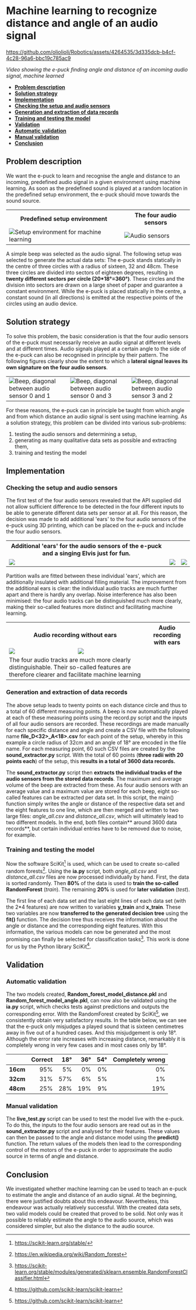 # Machine learning to recognize distance and angle of an audio signal #

https://github.com/oliolioli/Robotics/assets/4264535/3d335dcb-b4cf-4c28-96a6-bbc19c785ac9

_Video showing the e-puck finding angle and distance of an incoming audio signal, machine learned_

<b>

- [Problem description](#Problem-description)
- [Solution strategy](#Solution-strategy)
- [Implementation](#Implementation)
- [Checking the setup and audio sensors](#Checking-the-setup-and-audio-sensors)
- [Generation and extraction of data records](#Generation-and-extraction-of-data-records)
- [Training and testing the model](#Training-and-testing-the-model)
- [Validation](#Validation)
- [Automatic validation](#Automatic-validation)
- [Manual validation](#Manual-validation)
- [Conclusion](#Conclusion)

</b>


## Problem description ##

We want the e-puck to learn and recognise the angle and distance to an incoming, predefined audio signal in a given environment using machine learning. As soon as the predefined sound is played at a random location in the predefined setup environment, the e-puck should move towards the sound source.

<table>
  <th>Predefined setup environment</th><th>The four audio sensors</th>
  <tr><td><img src="https://github.com/oliolioli/Robotics/assets/4264535/4d151379-55fb-431a-b09a-e551eae46512" alt="Setup environment for machine learning"></td><td><img src="https://github.com/oliolioli/Robotics/assets/4264535/b3172891-a936-430f-a026-218e3d392d9f" alt="Audio sensors"></td></tr>
</table>

A simple beep was selected as the audio signal. The following setup was selected to generate the actual data sets: The e-puck stands statically in the centre of three circles with a radius of sixteen, 32 and 48cm. These three circles are divided into sectors of eighteen degrees, resulting in **twenty different sectors per circle (20*18°=360°)**. These circles and the division into sectors are drawn on a large sheet of paper and guarantee a constant environment. While the e-puck is placed statically in the centre, a constant sound (in all directions) is emitted at the respective points of the circles using an audio device.

## Solution strategy ##

To solve this problem, the basic consideration is that the four audio sensors of the e-puck must necessarily receive an audio signal at different levels and at different times. Audio signals played at a certain angle to the side of the e-puck can also be recognised in principle by their pattern. The following figures clearly show the extent to which a **lateral signal leaves its own signature on the four audio sensors**.

<table>
  <tr>
    <td><img src="https://github.com/oliolioli/Robotics/assets/4264535/f4d77088-b57b-4b4e-8939-ab7f0dcaf8ca">Beep, diagonal between audio sensor 0 and 1</td>
    <td><img src="https://github.com/oliolioli/Robotics/assets/4264535/7091a5df-237a-4bf5-bc37-71761707b5a2">Beep, diagonal between audio sensor 0 and 3</td>
    <td><img src="https://github.com/oliolioli/Robotics/assets/4264535/70e5e19d-73ea-476e-8006-fd4992ff02ae">Beep, diagonal between audio sensor 3 and 2</td></tr>
</table>


For these reasons, the e-puck can in principle be taught from which angle and from which distance an audio signal is sent using machine learning. As a solution strategy, this problem can be divided into various sub-problems:

1. testing the audio sensors and determining a setup,
2. generating as many qualitative data sets as possible and extracting them,
3. training and testing the model

## Implementation ##
### Checking the setup and audio sensors ###
The first test of the four audio sensors revealed that the API supplied did not allow sufficient difference to be detected in the four different inputs to be able to generate different data sets per sensor at all. For this reason, the decision was made to add additional 'ears' to the four audio sensors of the e-puck using 3D printing, which can be placed on the e-puck and include the four audio sensors. 

<table>
  <th>Additional 'ears' for the audio sensors of the e-puck and a singing Elvis just for fun.</th>
  <tr>
    <td><img src="https://github.com/oliolioli/Robotics/assets/4264535/be93f914-2849-441e-9746-69a28138ae30"></td>
    <td><img src="https://github.com/oliolioli/Robotics/assets/4264535/2b4eb179-361d-45dd-8118-f8c673738e9d"></td>
    <td><img src="https://github.com/oliolioli/Robotics/assets/4264535/5bbd2bcd-6e33-4749-a64d-2289d826d8a5"></td>
  </tr>
</table>

Partition walls are fitted between these individual 'ears', which are additionally insulated with additional filling material. The improvement from the additional ears is clear: the individual audio tracks are much further apart and there is hardly any overlap. Noise interference has also been minimised: the four audio tracks can be distinguished much more clearly, making their so-called features more distinct and facilitating machine learning.

<table>
  <th colspan="3">Audio recording without ears</th><th>Audio recording with ears</th>
  <tr>
    <td><img src="https://github.com/oliolioli/Robotics/assets/4264535/26be3593-1076-4e86-857f-360916207efa"></td>
    <td><img src="https://github.com/oliolioli/Robotics/assets/4264535/4be73374-f5cc-4012-85bc-bdd3e09f0a5a"></td>
  </tr>
  <tr><td colspan="2">The four audio tracks are much more clearly distinguishable. Their so-called features are therefore clearer and facilitate machine learning</td></tr>
</table>


### Generation and extraction of data records ###
The above setup leads to twenty points on each distance circle and thus to a total of 60 different measuring points. A beep is now automatically played at each of these measuring points using the record.py script and the inputs of all four audio sensors are recorded. These recordings are made manually for each specific distance and angle and create a CSV file with the following name **file<counter>_D<32>_A<18>.csv** for each point of the setup, whereby in this example a circle radius of 32cm and an angle of 18° are encoded in the file name. For each measuring point, 60 such CSV files are created by the **sound_extractor.py** script. With the total of 60 points (**three radii with 20 points each**) of the setup, this **results in a total of 3600 data records.**

The **sound_extractor.py** script then **extracts the individual tracks of the audio sensors from the stored data records**. The maximum and average volume of the beep are extracted from these. As four audio sensors with an average value and a maximum value are stored for each beep, eight so-called features can be extracted per data set. In this script, the main() function simply writes the angle or distance of the respective data set and the eight features to one line, which are then merged and written to two large files: _angle_all.csv_ and _distance_all.csv_, which will ultimately lead to two different models. In the end, both files contain** around 3600 data records**, but certain individual entries have to be removed due to noise, for example.


### Training and testing the model ###
Now the software SciKit[^1] is used, which can be used to create so-called random forests[^2]. Using the **ia.py** script, both _angle_all.csv_ and _distance_all.csv_ files are now processed individually by hand. First, the data is sorted randomly. Then **80%** of the data is used to **train the so-called RandomForest** (_train_). The remaining **20%** is used for **later validation** (_test_).

The first line of each data set and the last eight lines of each data set (with the 2*4 features) are now written to variables **y_train** and **x_train**. These two variables are now **transferred to the generated decision tree** using the **fit()** function. The decision tree thus receives the information about the angle or distance and the corresponding eight features. With this information, the various models can now be generated and the most promising can finally be selected for classification tasks[^3]. This work is done for us by the Python library SciKit[^4].

## Validation ##

### Automatic validation ###
The two models created, **Random_forest_model_distance.pkl** and **Random_forest_model_angle.pkl**, can now also be validated using the **ia.py** script, which checks tests against predictions and outputs the corresponding error.
With the RandomForest created by SciKit[^4], we consistently obtain very satisfactory results. In the table below, we can see that the e-puck only misjudges a played sound that is sixteen centimetres away in five out of a hundred cases. And this misjudgement is only 18°. Although the error rate increases with increasing distance, remarkably it is completely wrong in very few cases and in most cases only by 18°.

|          | **Correct** | **18°** | **36°** | **54°** | **Completely wrong** |
|---------:|------------:|--------:|--------:|--------:|--------------------:|
| **16cm** | 95\%        | 5\%     | 0\%     | 0\%     | 0\%                 |
| **32cm** | 31\%        | 57\%    | 6\%     | 5\%     | 1\%                 |
| **48cm** | 25\%        | 28\%    | 19\%    | 9\%     | 19\%                |

### Manual validation ###

The **live_test.py** script can be used to test the model live with the e-puck. To do this, the inputs to the four audio sensors are read out as in the **sound_extractor.py** script
and analysed for their features. These values can then be passed to the angle and distance model using the **predict()** function. The return values of the models then lead to the corresponding control of the motors of the e-puck in order to approximate the audio source in terms of angle and distance.

## Conclusion ##

We investigated whether machine learning can be used to teach an e-puck to estimate the angle and distance of an audio signal. At the beginning, there were justified doubts about this endeavour. Nevertheless, this endeavour was actually relatively successful. With the created data sets, two valid models could be created that proved to be solid. Not only was it possible to reliably estimate the angle to the audio source, which was considered simpler, but also the distance to the audio source.


[^1]: https://scikit-learn.org/stable/
[^2]: https://en.wikipedia.org/wiki/Random_forest
[^3]: https://scikit-learn.org/stable/modules/generated/sklearn.ensemble.RandomForestClassifier.html
[^4]: https://github.com/scikit-learn/scikit-learn
